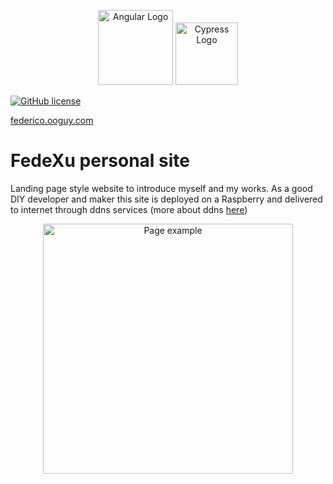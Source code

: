 <p align="center">
<a target="_blank"><img src="https://angular.io/assets/images/logos/angular/angular_solidBlack.png" width="120" alt="Angular Logo" /></a>
<a target="_blank"><img src="https://pics.freeicons.io/uploads/icons/png/3556671901536211770-512.png" width="100" alt="Cypress Logo" /></a>
</p>


[![GitHub license](https://img.shields.io/github/license/mashape/apistatus.svg)](https://github.com/fedexu/love-article/blob/master/LICENSE)

<a href="http://federico.ooguy.com/">federico.ooguy.com</a>

# FedeXu personal site

Landing page style website to introduce myself and my works. As a good DIY developer and maker this site is deployed on a Raspberry and delivered to internet through ddns services (more about ddns <a href="https://en.wikipedia.org/wiki/Dynamic_DNS">here</a>)

<p align="center">
<a target="_blank"><img src="https://user-images.githubusercontent.com/22296699/123768438-9c2a2a80-d8c8-11eb-97b5-5259c6afa692.png" width="400" alt="Page example" /></a>
</p>




